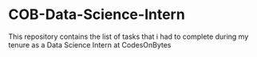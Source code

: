 # COB-Data-Science-Intern
This repository contains the list of tasks that i had to complete during my tenure as a Data Science Intern at CodesOnBytes
